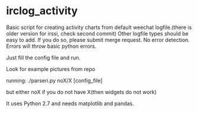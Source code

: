 irclog_activity
===============

Basic script for creating activity charts from default weechat logfile.(there is older version for irssi, check second commit) Other logfile types should be easy to add. If you do so, please submit merge request. No error detection. Errors will throw basic python errors.

Just fill the config file and run.

Look for example pictures from repo

running: ./parseri.py noX/X [config_file]

but either noX if you do not have X(then widgets do not work)

It uses Python 2.7 and needs matplotlib and pandas.
